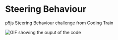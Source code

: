 # Steering Behaviour
 p5js Steering Behaviour challenge from Coding Train
 
 ![GIF showing the ouput of the code](./Resources/ReadMe.gif)
